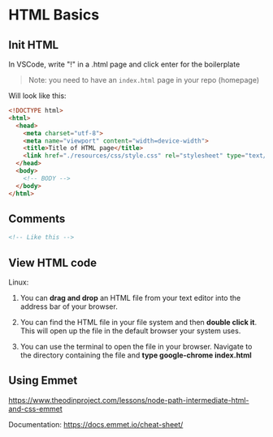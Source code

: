 # HTML Basics

## Init HTML

In VSCode, write "!" in a .html page and click enter for the boilerplate

> Note: you need to have an ```index.html``` page in your repo (homepage)

Will look like this:
```html
<!DOCTYPE html>
<html>
  <head>
    <meta charset="utf-8">
    <meta name="viewport" content="width=device-width">
    <title>Title of HTML page</title>
    <link href="./resources/css/style.css" rel="stylesheet" type="text/css" />
  </head>
  <body>
    <!-- BODY -->
  </body>
</html>
```

## Comments

```html
<!-- Like this -->
```

## View HTML code 

Linux:

1. You can **drag and drop** an HTML file from your text editor into the address bar of your browser.

2. You can find the HTML file in your file system and then **double click it**. This will open up the file in the default browser your system uses.

3. You can use the terminal to open the file in your browser. Navigate to the directory containing the file and **type google-chrome index.html**


## Using Emmet

https://www.theodinproject.com/lessons/node-path-intermediate-html-and-css-emmet

Documentation: https://docs.emmet.io/cheat-sheet/